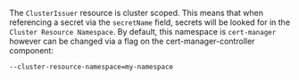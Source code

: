 The `ClusterIssuer` resource is cluster scoped. This means that when referencing
a secret via the `secretName` field, secrets will be looked for in the
`Cluster Resource Namespace`. By default, this namespace is `cert-manager`
however can be changed via a flag on the cert-manager-controller component:

```bash
--cluster-resource-namespace=my-namespace
```
